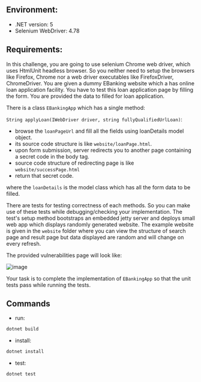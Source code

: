 ## Environment:
- .NET version: 5
- Selenium WebDriver: 4.78


## Requirements:
In this challenge, you are going to use selenium Chrome web driver, which uses HtmlUnit headless browser. So you neither need to setup the browsers like Firefox, Chrome nor a web driver executables like FirefoxDriver, ChromeDriver.
You are given a dummy EBanking website which a has online loan application facility. You have to test this loan application page by filling the form. You are provided the data to filled for loan application.

There is a class `EBankingApp` which has a single method:
 
`String applyLoan(IWebDriver driver,
            string fullyQualifiedUrlLoan)`:
 - browse the `loanPageUrl` and fill all the fields using loanDetails model object.
 - its source code structure is like `website/loanPage.html`.
 - upon form submission, server redirects you to another page containing a secret code in the body tag.
 - source code structure of redirecting page is like `website/successPage.html`
 - return that secret code.
 
where the `loanDetails` is the model class which has all the form data to be filled.

There are tests for testing correctness of each methods. So you can make use of these tests while debugging/checking your implementation.
The test's setup method bootstraps an embedded jetty server and deploys small web app which displays randomly generated website. 
The example website is given in the `website` folder where you can view the structure of search page and result page but data displayed are random and will change on every refresh.

The provided vulnerabilities page will look like: 

![image](https://user-images.githubusercontent.com/30613381/157583323-867a2142-8dfc-485e-974d-f69013d7d666.png)


Your task is to complete the implementation of `EBankingApp` so that the unit tests pass while running the tests.

## Commands
- run: 
```bash
dotnet build
```
- install: 
```bash
dotnet install
```
- test: 
```bash
dotnet test
```
